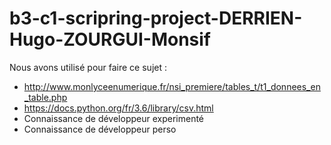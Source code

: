 # b3-c1-scripring-project-DERRIEN-Hugo-ZOURGUI-Monsif

Nous avons utilisé pour faire ce sujet :

 - http://www.monlyceenumerique.fr/nsi_premiere/tables_t/t1_donnees_en_table.php
 - https://docs.python.org/fr/3.6/library/csv.html
 - Connaissance de développeur experimenté 
 - Connaissance de développeur perso
